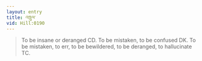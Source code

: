 ```yaml
---
layout: entry
title: འཁྲུལ་
vid: Hill:0190
---
```

> To be insane or deranged CD. To be mistaken, to be confused DK. To be mistaken, to err, to be bewildered, to be deranged, to hallucinate TC.
